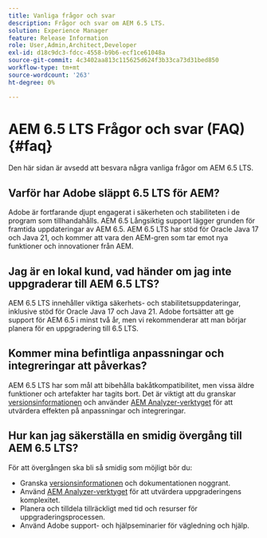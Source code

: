 ```yaml
---
title: Vanliga frågor och svar
description: Frågor och svar om AEM 6.5 LTS.
solution: Experience Manager
feature: Release Information
role: User,Admin,Architect,Developer
exl-id: d18c9dc3-fdcc-4558-b9b6-ecf1ce61048a
source-git-commit: 4c3402aa813c115625d624f3b33ca73d31bed850
workflow-type: tm+mt
source-wordcount: '263'
ht-degree: 0%

---
```


# AEM 6.5 LTS Frågor och svar (FAQ) {#faq}

Den här sidan är avsedd att besvara några vanliga frågor om AEM 6.5 LTS.

## Varför har Adobe släppt 6.5 LTS för AEM?

Adobe är fortfarande djupt engagerat i säkerheten och stabiliteten i de program som tillhandahålls. AEM 6.5 Långsiktig support lägger grunden för framtida uppdateringar av AEM 6.5. AEM 6.5 LTS har stöd för Oracle Java 17 och Java 21, och kommer att vara den AEM-gren som tar emot nya funktioner och innovationer från AEM.

## Jag är en lokal kund, vad händer om jag inte uppgraderar till AEM 6.5 LTS?

AEM 6.5 LTS innehåller viktiga säkerhets- och stabilitetsuppdateringar, inklusive stöd för Oracle Java 17 och Java 21. Adobe fortsätter att ge support för AEM 6.5 i minst två år, men vi rekommenderar att man börjar planera för en uppgradering till 6.5 LTS.

## Kommer mina befintliga anpassningar och integreringar att påverkas?

AEM 6.5 LTS har som mål att bibehålla bakåtkompatibilitet, men vissa äldre funktioner och artefakter har tagits bort.
Det är viktigt att du granskar [versionsinformationen](/help/release-notes/release-notes.md#deprecated-and-removed-features) och använder [AEM Analyzer-verktyget](/help/sites-deploying/aem-analyzer.md) för att utvärdera effekten på anpassningar och integreringar.

## Hur kan jag säkerställa en smidig övergång till AEM 6.5 LTS?

För att övergången ska bli så smidig som möjligt bör du:

* Granska [versionsinformationen](/help/release-notes/release-notes.md) och dokumentationen noggrant.
* Använd [AEM Analyzer-verktyget](/help/sites-deploying/aem-analyzer.md) för att utvärdera uppgraderingens komplexitet.
* Planera och tilldela tillräckligt med tid och resurser för uppgraderingsprocessen.
* Använd Adobe support- och hjälpseminarier för vägledning och hjälp.
